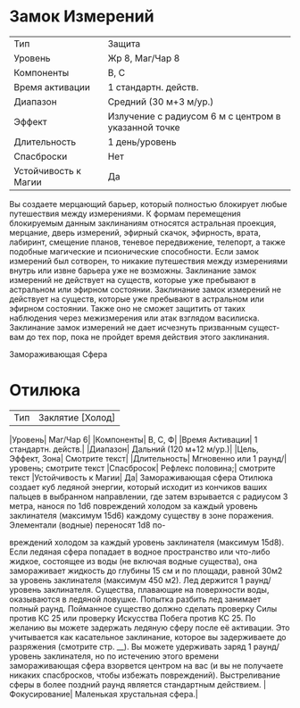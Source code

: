 
# Замок Измерений

| | |
|---|---|
|Тип|Защита|
|Уровень| Жр 8, Маг/Чар 8|
|Компоненты| В, С|
|Время активации| 1 стандартн. действ.|
|Диапазон| Средний (30 м+3 м/ур.)|
|Эффект| Излучение с радиусом 6 м с центром в указанной точке|
|Длительность| 1 день/уровень|
|Спасброски| Нет|
|Устойчивость к Магии| Да|

Вы создаете мерцающий барьер, который полностью блокирует любые путешествия между измерениями. К формам
перемещения блокируемым данным
заклинаниям относятся астральная
проекция, мерцание, дверь измерений,
эфирный скачок, эфирность, врата,
лабиринт, смещение планов, теневое
передвижение, телепорт, а также подобные магические и псионические способности. Если замок измерений был сотворен, то никакие путешествия между
измерениями внутрь или извне барьера
уже не возможны.
Заклинание замок измерений не действует на существ, которые уже пребывают в астральном или эфирном состоянии. Заклинание замок измерений
не действует на существ, которые уже
пребывают в астральном или эфирном состоянии. Также оно не сможет
защитить от таких наблюдения через
межизмерения или атак взглядом василиска. Заклинание замок измерений не
дает исчезнуть призванным сущест-вам
до тех пор, пока не пройдет время действия этого заклинания.

Замораживающая Сфера
# Отилюка

|||
|---|---|
|Тип|Заклятие [Холод]|

|Уровень| Маг/Чар 6|
|Компоненты| В, С, Ф|
|Время Активации| 1 стандартн. действ.|
|Диапазон| Дальний (120 м+12 м/ур.)|
|Цель, Эффект, Зона| Смотрите текст|
|Длительность| Мгновенно или 1 раунд/|
уровень; смотрите текст
|Спасбросок| Рефлекс половина;|
смотрите текст
|Устойчивость к Магии| Да|
Замораживающая сфера Отилюка создает куб ледяной энергии, который исходит из кончиков ваших пальцев в выбранном направлении, где затем взрывается с радиусом 3 метра, нанося по
1d6 повреждений холодом за каждый
уровень заклинателя (максимум 15d6)
каждому существу в зоне поражения.
Элементали (водные) переносят 1d8 по-

вреждений холодом за каждый уровень
заклинателя (максимум 15d8).
Если ледяная сфера попадает в водное
пространство или что-либо жидкое, состоящее из воды (не включая водные
существа), она замораживает жидкость
до глубины 15 см и по площади, равной
30м2 за уровень заклинателя (максимум
450 м2). Лед держится 1 раунд/уровень
заклинателя. Существа, плавающие на
поверхности воды, оказываются в ледяной ловушке. Попытка разбить лед
занимает полный раунд. Пойманное существо должно сделать проверку Силы
против КС 25 или проверку Искусства
Побега против КС 25.
По желанию вы можете задержать
ледяную сферу после её активации.
Это учитывается как касательное заклинание, которое вы задерживаете до
разряжения (смотрите стр. __). Вы можете удерживать заряд 1 раунд/уровень
заклинателя, но по истечению этого
времени замораживающая сфера взорвется центром на вас (и вы не получаете
никаких спасбросков, чтобы избежать
повреждений). Выстреливание сферы
в более поздний раунд является стандартным действием.
|Фокусирование| Маленькая хрустальная сфера.|